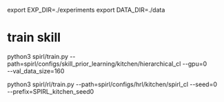
export EXP_DIR=./experiments
export DATA_DIR=./data

# train skill


python3 spirl/train.py --path=spirl/configs/skill_prior_learning/kitchen/hierarchical_cl --gpu=0 \
     --val_data_size=160


python3 spirl/rl/train.py --path=spirl/configs/hrl/kitchen/spirl_cl --seed=0 \
    --prefix=SPIRL_kitchen_seed0

